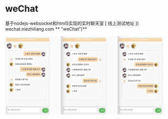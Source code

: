 # weChat
基于nodejs-websocket和html5实现的实时聊天室
[ 线上测试地址 ]( wechat.niezhiliang.com ** "weChat")**


![demo](https://github.com/niezhiliang/weChat/blob/master/page/amazeui/img/chat.jpeg)
